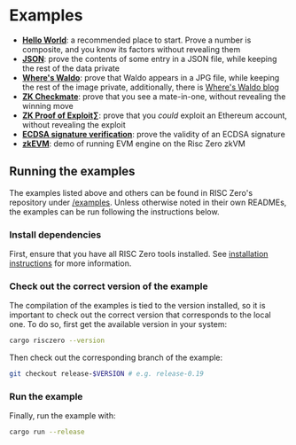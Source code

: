 # Examples

- **[Hello World][example-hello]**: a recommended place to start. Prove a number
  is composite, and you know its factors without revealing them
- **[JSON][example-json]**: prove the contents of some entry in a JSON file,
  while keeping the rest of the data private
- **[Where's Waldo][example-waldo]**: prove that Waldo appears in a JPG file,
  while keeping the rest of the image private, additionally, there is [Where's
  Waldo blog][waldo-blog]
- **[ZK Checkmate][example-chess]**: prove that you see a mate-in-one, without
  revealing the winning move
- **[ZK Proof of Exploit][zkpoex]∑**: prove that you _could_ exploit an Ethereum
  account, without revealing the exploit
- **[ECDSA signature verification][example-ecdsa]**: prove the validity of an
  ECDSA signature
- **[zkEVM][example-zkevm]**: demo of running EVM engine on the Risc Zero zkVM

## Running the examples

The examples listed above and others can be found in RISC Zero's repository
under [/examples][examples-dir]. Unless otherwise noted in their own READMEs,
the examples can be run following the instructions below.

### Install dependencies

First, ensure that you have all RISC Zero tools installed. See [installation
instructions][install] for more information.

### Check out the correct version of the example

The compilation of the examples is tied to the version installed, so it is
important to check out the correct version that corresponds to the local one. To
do so, first get the available version in your system:

```bash
cargo risczero --version
```

Then check out the corresponding branch of the example:

```bash
git checkout release-$VERSION # e.g. release-0.19
```

### Run the example

Finally, run the example with:

```bash
cargo run --release
```

[example-chess]: https://github.com/risc0/risc0/tree/release-1.0/examples/chess

[example-ecdsa]: https://github.com/risc0/risc0/tree/release-1.0/examples/ecdsa

[example-hello]: https://github.com/risc0/risc0/tree/release-1.0/examples/hello-world

[example-json]: https://github.com/risc0/risc0/tree/release-1.0/examples/json

[example-waldo]: https://github.com/risc0/risc0/tree/release-1.0/examples/waldo

[example-zkevm]: https://github.com/risc0/risc0/tree/release-1.0/examples/zkevm-demo

[examples-dir]: https://github.com/risc0/risc0/tree/release-1.0/examples

[install]: ./install.md

[waldo-blog]: https://risczero.com/news/waldo

[zkpoex]: https://risczero.com/news/zkpoex
